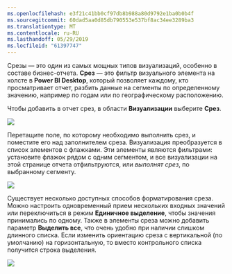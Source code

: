 ```yaml
---
ms.openlocfilehash: e3f21c41bb0cf97db8b988a80d9792e1ba0b0b4f
ms.sourcegitcommit: 60dad5aa0d85db790553e537bf8ac34ee3289ba3
ms.translationtype: MT
ms.contentlocale: ru-RU
ms.lasthandoff: 05/29/2019
ms.locfileid: "61397747"
---
```

Срезы — это один из самых мощных типов визуализаций, особенно в составе бизнес-отчета. **Срез** — это фильтр визуального элемента на холсте в **Power BI Desktop**, который позволяет каждому, кто просматривает отчет, разбить данные на сегменты по определенному значению, например по годам или по географическому расположению.

Чтобы добавить в отчет срез, в области **Визуализации** выберите **Срез**.

![](media/3-4-create-slicers/3-4_1.png)

Перетащите поле, по которому необходимо выполнить срез, и поместите его над заполнителем среза. Визуализация преобразуется в список элементов с флажками. Эти элементы являются фильтрами: установите флажок рядом с одним сегментом, и все визуализации на этой странице отчета отфильтруются, или *выполнят срез*, по выбранному сегменту.

![](media/3-4-create-slicers/3-4_2.png)

Существует несколько доступных способов форматирования среза. Можно настроить одновременный прием нескольких входных значений или переключиться в режим **Единичное выделение**, чтобы значения принимались по одному. Также в элементы среза можно добавить параметр **Выделить все**, что очень удобно при наличии слишком длинного списка. Если изменить ориентацию среза с вертикальной (по умолчанию) на горизонтальную, то вместо контрольного списка получится строка выделения.

![](media/3-4-create-slicers/3-4_3.png)

